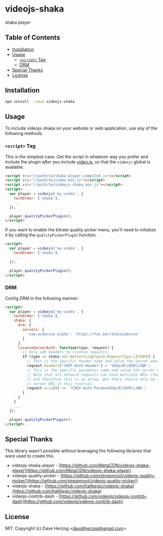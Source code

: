 # videojs-shaka

shaka player

## Table of Contents

<!-- START doctoc generated TOC please keep comment here to allow auto update -->
<!-- DON'T EDIT THIS SECTION, INSTEAD RE-RUN doctoc TO UPDATE -->


- [Installation](#installation)
- [Usage](#usage)
  - [`<script>` Tag](#script-tag)
  - [DRM](#drm)
- [Special Thanks](#special-thanks)
- [License](#license)

<!-- END doctoc generated TOC please keep comment here to allow auto update -->
## Installation

```sh
npm install --save videojs-shaka
```

## Usage

To include videojs-shaka on your website or web application, use any of the following methods.

### `<script>` Tag

This is the simplest case. Get the script in whatever way you prefer and include the plugin _after_ you include [video.js][videojs], so that the `videojs` global is available.

```html
<script src="//path/to/shaka-player.compiled.js"></script>
<script src="//path/to/video.min.js"></script>
<script src="//path/to/videojs-shaka.min.js"></script>
<script>
  var player = videojs('my-video', {
    techOrder: ['shaka'],
    ...
  });

  player.qualityPickerPlugin();
</script>
```

If you want to enable the bitrate quality picker menu, you'll need to initialize it by calling the `qualityPickerPlugin` function.

```html
<script>
  var player = videojs('my-video', {
    techOrder: ['shaka'],
    ...
  });

  player.qualityPickerPlugin();
</script>
```

### DRM

Config DRM in the following manner:

```html
<script>
  var player = videojs('my-video', {
    techOrder: ['shaka'],
    shaka: {
      drm: {
        servers: {
          'com.widevine.alpha': 'https://foo.bar/drm/widevine'
        }
      },
      licenseServerAuth: function(type, request) {
        // Only add headers to license requests:
        if (type == shaka.net.NetworkingEngine.RequestType.LICENSE) {
          // This is the specific header name and value the server wants:
          request.headers['CWIP-Auth-Header'] = 'VGhpc0lzQVRlc3QK';
          // This is the specific parameter name and value the server wants:
          // Note that all network requests can have multiple URIs (for fallback),
          // and therefore this is an array. But there should only be one license
          // server URI in this tutorial.
          request.uris[0] += '?CWIP-Auth-Param=VGhpc0lzQVRlc3QK';
        }
      }
    }
    ...
  });

  player.qualityPickerPlugin();
</script>
```

## Special Thanks

This library wasn't possible without leveraging the following libraries that were used to create this.

- videojs-shaka-player - [https://github.com/MetaCDN/videojs-shaka-player](https://github.com/MetaCDN/videojs-shaka-player) 
- videojs-quality-picker - [https://github.com/streamroot/videojs-quality-picker/](https://github.com/streamroot/videojs-quality-picker/) 
- videojs-shaka - [https://github.com/halibegic/videojs-shaka](https://github.com/halibegic/videojs-shaka) 
- videojs-contrib-dash - [https://github.com/videojs/videojs-contrib-dash](https://github.com/videojs/videojs-contrib-dash) 

## License

MIT. Copyright (c) Dave Herzog &lt;davidjherzog@gmail.com&gt;


[videojs]: http://videojs.com/
